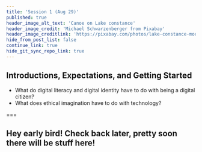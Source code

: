 ```yaml
---
title: 'Session 1 (Aug 29)'
published: true
header_image_alt_text: 'Canoe on Lake constance'
header_image_credit: 'Michael Schwarzenberger from Pixabay'
header_image_creditlink: 'https://pixabay.com/photos/lake-constance-mountains-alpine-596461/'
hide_from_post_list: false
continue_link: true
hide_git_sync_repo_link: true
---
```

## Introductions, Expectations, and Getting Started
* What do digital literacy and digital identity have to do with being a digital citizen? 
* What does ethical imagination have to do with technology?

===

## Hey early bird! Check back later, pretty soon there will be stuff here!

